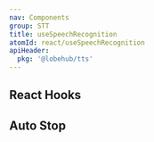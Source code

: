```yaml
---
nav: Components
group: STT
title: useSpeechRecognition
atomId: react/useSpeechRecognition
apiHeader:
  pkg: '@lobehub/tts'
---
```


## React Hooks

<code src="./demos/index.tsx" nopadding></code>

## Auto Stop

<code src="./demos/AutoStop.tsx" nopadding></code>
